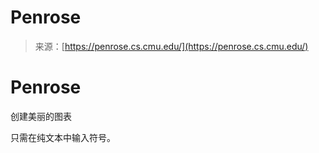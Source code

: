 <!--yml

category: 未分类

date: 2024-05-27 14:49:10

-->

# Penrose

> 来源：[https://penrose.cs.cmu.edu/](https://penrose.cs.cmu.edu/)

# Penrose

创建美丽的图表

只需在纯文本中输入符号。
